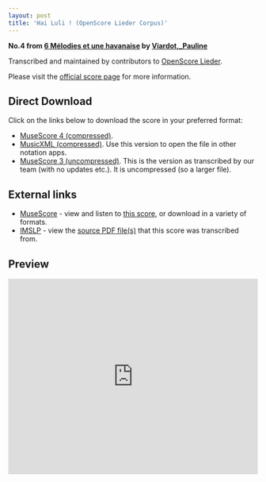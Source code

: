 ```yaml
---
layout: post
title: 'Hai Luli ! (OpenScore Lieder Corpus)'
---
```


__No.4 from [6 Mélodies et une havanaise](https://fourscoreandmore.org/OpenScore/Viardot%2C_Pauline/6_M%C3%A9lodies_et_une_havanaise/) by [Viardot,_Pauline](https://fourscoreandmore.org/OpenScore/Viardot%2C_Pauline)__

Transcribed and maintained by contributors to [OpenScore Lieder].

Please visit the [official score page] for more information.

[official score page]: https://musescore.com/openscore-lieder-corpus/scores/6639381
[OpenScore Lieder]: https://musescore.com/openscore-lieder-corpus

## Direct Download

Click on the links below to download the score in your preferred format:
- [MuseScore 4 (compressed)](https://fourscoreandmore.org/OpenScore/Viardot%2C_Pauline/6_M%C3%A9lodies_et_une_havanaise/4_Hai_Luli_%21.mscz).
- [MusicXML (compressed)](https://fourscoreandmore.org/OpenScore/Viardot%2C_Pauline/6_M%C3%A9lodies_et_une_havanaise/4_Hai_Luli_%21.mxl). Use this version to open the file in other notation apps.
- [MuseScore 3 (uncompressed)](https://raw.githubusercontent.com/OpenScore/Lieder/refs/heads/main/scores/Viardot%2C_Pauline/6_M%C3%A9lodies_et_une_havanaise/4_Hai_Luli_%21/lc6639381.mscx). This is the version as transcribed by our team (with no updates etc.). It is uncompressed (so a larger file).

## External links

- [MuseScore] - view and listen to [this score][MuseScore], or download in a variety of formats.
- [IMSLP] - view the [source PDF file(s)][IMSLP] that this score was transcribed from.

[MuseScore]: https://musescore.com/score/6639381
[IMSLP]: https://imslp.org/wiki/Special:ReverseLookup/557089

## Preview

<iframe width="100%" height="394" src="https://musescore.com/openscore-lieder-corpus/scores/6639381/embed" frameborder="0" allowfullscreen allow="autoplay; fullscreen"></iframe>

